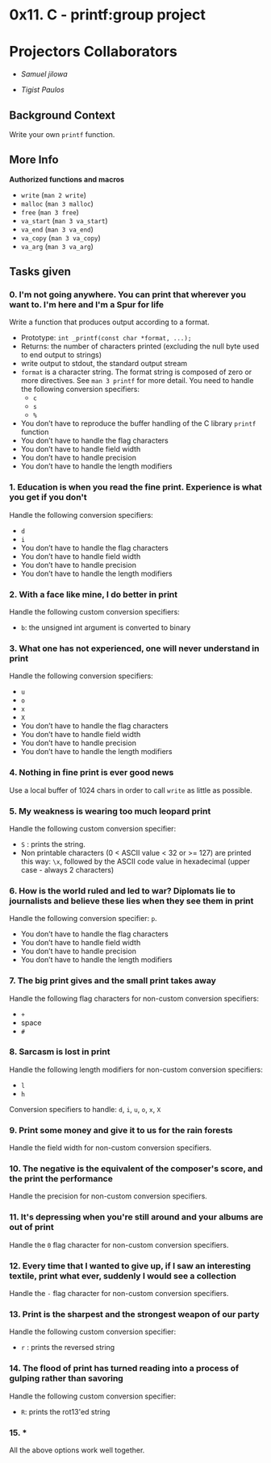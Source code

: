 # **0x11. C - printf:group project**

# Projectors Collaborators
* *Samuel jilowa*

* *Tigist Paulos* 


## Background Context
Write your own `printf` function.

## More Info
**Authorized functions and macros**

- `write` (`man 2 write`)
- `malloc` (`man 3 malloc`)
- `free` (`man 3 free`)
- `va_start` (`man 3 va_start`)
- `va_end` (`man 3 va_end`)
- `va_copy` (`man 3 va_copy`)
- `va_arg` (`man 3 va_arg`)

## Tasks given

### 0. I'm not going anywhere. You can print that wherever you want to. I'm here and I'm a Spur for life

Write a function that produces output according to a format.

- Prototype: `int _printf(const char *format, ...);`
- Returns: the number of characters printed (excluding the null byte used to end output to strings)
- write output to stdout, the standard output stream
- `format` is a character string. The format string is composed of zero or more directives. See `man 3 printf` for more detail. You need to handle the following conversion specifiers:
    - `c`
    - `s`
    - `%`
- You don’t have to reproduce the buffer handling of the C library `printf` function
- You don’t have to handle the flag characters
- You don’t have to handle field width
- You don’t have to handle precision
- You don’t have to handle the length modifiers

### 1. Education is when you read the fine print. Experience is what you get if you don't

Handle the following conversion specifiers:

- `d`
- `i`
- You don’t have to handle the flag characters
- You don’t have to handle field width
- You don’t have to handle precision
- You don’t have to handle the length modifiers

### 2. With a face like mine, I do better in print

Handle the following custom conversion specifiers:

- `b`: the unsigned int argument is converted to binary

### 3. What one has not experienced, one will never understand in print

Handle the following conversion specifiers:

- `u`
- `o`
- `x`
- `X`
- You don’t have to handle the flag characters
- You don’t have to handle field width
- You don’t have to handle precision
- You don’t have to handle the length modifiers

### 4. Nothing in fine print is ever good news

Use a local buffer of 1024 chars in order to call `write` as little as possible.

### 5. My weakness is wearing too much leopard print

Handle the following custom conversion specifier:

- `S` : prints the string.
- Non printable characters (0 &lt; ASCII value &lt; 32 or &gt;= 127) are printed this way: `\x`, followed by the ASCII code value in hexadecimal (upper case - always 2 characters)

### 6. How is the world ruled and led to war? Diplomats lie to journalists and believe these lies when they see them in print

Handle the following conversion specifier: `p`.

- You don’t have to handle the flag characters
- You don’t have to handle field width
- You don’t have to handle precision
- You don’t have to handle the length modifiers

### 7. The big print gives and the small print takes away

Handle the following flag characters for non-custom conversion specifiers:

- `+`
- space
- `#`

### 8. Sarcasm is lost in print

Handle the following length modifiers for non-custom conversion specifiers:

- `l`
- `h`

Conversion specifiers to handle: `d`, `i`, `u`, `o`, `x`, `X`

### 9. Print some money and give it to us for the rain forests

Handle the field width for non-custom conversion specifiers.

### 10. The negative is the equivalent of the composer's score, and the print the performance

Handle the precision for non-custom conversion specifiers.

### 11. It's depressing when you're still around and your albums are out of print

Handle the `0` flag character for non-custom conversion specifiers.

### 12. Every time that I wanted to give up, if I saw an interesting textile, print what ever, suddenly I would see a collection

Handle the `-` flag character for non-custom conversion specifiers.

### 13. Print is the sharpest and the strongest weapon of our party

Handle the following custom conversion specifier:

- `r` : prints the reversed string

### 14. The flood of print has turned reading into a process of gulping rather than savoring

Handle the following custom conversion specifier:

- `R`: prints the rot13'ed string

### 15. \*

All the above options work well together.
